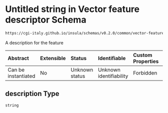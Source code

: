 # Untitled string in Vector feature descriptor Schema

```txt
https://cgi-italy.github.io/insula/schemas/v0.2.0/common/vector-feature-descriptor.schema.json#/properties/description
```

A description for the feature

| Abstract            | Extensible | Status         | Identifiable            | Custom Properties | Additional Properties | Access Restrictions | Defined In                                                                                                             |
| :------------------ | :--------- | :------------- | :---------------------- | :---------------- | :-------------------- | :------------------ | :--------------------------------------------------------------------------------------------------------------------- |
| Can be instantiated | No         | Unknown status | Unknown identifiability | Forbidden         | Allowed               | none                | [vector-feature-descriptor.schema.json\*](schemas/common/vector-feature-descriptor.schema.json "open original schema") |

## description Type

`string`
